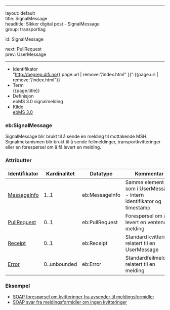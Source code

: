 -----

layout: default  
title: SignalMessage  
headtitle: Sikker digital post - SignalMessage  
group: transportlag

id: SignalMessage

next: PullRequest  
prev: UserMessage

-----

  - Identifikator  
    “http://begrep.difi.no{{ page.url | remove:”/index.html"
    }}“:{{page.url | remove:”/index.html"}}
  - Term  
    {{page.title}}
  - Definisjon  
    ebMS 3.0 signalmelding
  - Kilde  
    [ebMS 3.0](http://docs.oasis-open.org/ebxml-msg/ebms/v3.0/core/os/ebms_core-3.0-spec-os.html)

### eb:SignalMessage

SignalMessage blir brukt til å sende en melding til mottakende MSH.
Signalmekanismen blir brukt til å sende feilmeldinger,
transportkvitteringer eller en forespørsel om å få levert en melding.

### Attributter

| Identifikator                             | Kardinalitet | Datatype       | Kommentar                                                           |
| ----------------------------------------- | ------------ | -------------- | ------------------------------------------------------------------- |
| [MessageInfo](../UserMessage/MessageInfo) | 1..1         | eb:MessageInfo | Samme element som i UserMessage - intern identifikator og timestamp |
| [PullRequest](PullRequest)                | 0..1         | eb:PullRequest | Forespørsel om å få levert en ventende melding                      |
| [Receipt](Receipt)                        | 0..1         | eb:Receipt     | Standard kvittering relatert til en UserMessage                     |
| [Error](Error)                            | 0..unbounded | eb:Error       | Standardfeilmelding relatert til en melding                         |

### Eksempel

  - [SOAP forespørsel om kvitteringer fra avsender til
    meldingsformidler](../../eksempler/soap/5_request_forespoersel_om_forretningskvittering_fra_postavsender_til_meldingsformidler.xml)
  - [SOAP svar fra meldingsformidler om ingen
    kvitteringer](../../eksempler/soap/5_response_error_fra_meldingsformidler_til_postavsender.xml)
